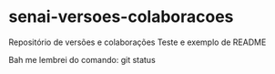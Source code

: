 # senai-versoes-colaboracoes
Repositório de versões e colaborações
Teste e exemplo de README

Bah me lembrei do comando: git status